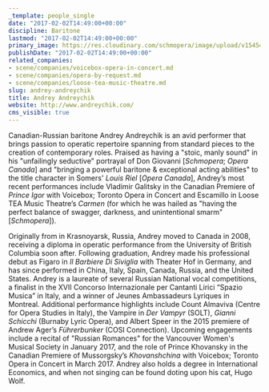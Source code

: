 ```yaml
---
_template: people_single
date: "2017-02-02T14:49:00+00:00"
discipline: Baritone
lastmod: "2017-02-02T14:49:00+00:00"
primary_image: https://res.cloudinary.com/schmopera/image/upload/v1545409169/media/webhook-uploads/1486046842170/2017-01-27---Andrey-Andreychik.jpg.jpg
publishDate: "2017-02-02T14:49:00+00:00"
related_companies:
- scene/companies/voicebox-opera-in-concert.md
- scene/companies/opera-by-request.md
- scene/companies/loose-tea-music-theatre.md
slug: andrey-andreychik
title: Andrey Andreychik
website: http://www.andreychik.com/
cms_visible: true
---
```


Canadian-Russian baritone Andrey Andreychik is an avid performer that brings passion to operatic repertoire spanning from standard pieces to the creation of contemporary roles. Praised as having a "stoic, manly sound" in his "unfailingly seductive" portrayal of Don Giovanni [*Schmopera*; *Opera Canada*] and "bringing a powerful baritone & exceptional acting abilities" to the title character in Somers' *Louis Riel* [*Opera Canada*], Andrey’s most recent performances include Vladimir Galitsky in the Canadian Premiere of *Prince Igor* with Voicebox; Toronto Opera in Concert and Escamillo in Loose TEA Music Theatre’s *Carmen* (for which he was hailed as "having the perfect balance of swagger, darkness, and unintentional smarm" [*Schmopera*]).

Originally from in Krasnoyarsk, Russia, Andrey moved to Canada in 2008, receiving a diploma in operatic performance from the University of British Columbia soon after. Following graduation, Andrey made his professional debut as Figaro in *Il Barbiere Di Siviglia* with Theater Hof in Germany, and has since performed in China, Italy, Spain, Canada, Russia, and the United States. Andrey is a laureate of several Russian National vocal competitions, a finalist in the XVII Concorso Internazionale per Cantanti Lirici “Spazio Musica” in Italy, and a winner of Jeunes Ambassadeurs Lyriques in Montreal. Additional performance highlights include Count Almaviva (Centre for Opera Studies in Italy), the Vampire in *Der Vampyr* (SOLT), *Gianni Schicchi* (Burnaby Lyric Opera), and Albert Speer in the 2015 premiere of Andrew Ager’s *Führerbunker* (COSI Connection). Upcoming engagements include a recital of "Russian Romances" for the Vancouver Women's Musical Society in January 2017, and the role of Prince Khovansky in the Canadian Premiere of Mussorgsky’s *Khovanshchina* with Voicebox; Toronto Opera in Concert in March 2017. Andrey also holds a degree in International Economics, and when not singing can be found doting upon his cat, Hugo Wolf.
